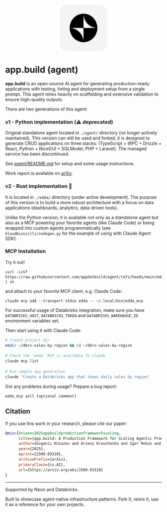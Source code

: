 <div align="center">
  <img src="logo.png" alt="app.build logo" width="150">
</div>

# app.build (agent)

**app.build** is an open-source AI agent for generating production-ready applications with testing, linting and deployment setup from a single prompt. This agent relies heavily on scaffolding and extensive validation to ensure high-quality outputs.

There are two generations of this agent:

### v1 - Python implementation (⚠️ deprecated)

Original standalone agent located in `./agent/` directory (no longer actively maintained). This version can still be used and forked, it is designed to generate CRUD applications on three stacks: (TypeScript + tRPC + Drizzle + React, Python + NiceGUI + SQLModel, PHP + Laravel). The managed service has been discontinued.

See [agent/README.md](agent/README.md) for setup and some usage instructions.

Work report is available on [arXiv](https://arxiv.org/abs/2509.03310).

### v2 - Rust implementation 🦀

It is located in `./edda/` directory (under active development). The purpose of this version is to build a more robust architecture with a focus on data applications (dashboards, analytics, data-driven tools).

Unlike the Python version, it is available not only as a standalone agent but also as a MCP powering your favorite agents (like Claude Code) or being wrapped into custom agents programmatically (see `klaudbiusz/cli/codegen.py` for the example of using with Claude Agent SDK).

### MCP Installation
Try it out!

```
curl -LsSf https://raw.githubusercontent.com/appdotbuild/agent/refs/heads/main/edda/install.sh | sh
```
and attach to your favorite MCP client, e.g. Claude Code:
```
claude mcp add --transport stdio edda -- ~/.local/bin/edda_mcp
```
For successful usage of Databricks integration, make sure you have `DATABRICKS_HOST`, `DATABRICKS_TOKEN` and `DATABRICKS_WAREHOUSE_ID` environment variables set.

Then start using it with Claude Code:
```bash
# Create project dir
mkdir ~/dbrx-sales-by-region && cd ~/dbrx-sales-by-region

# Check the 'edda' MCP is available fo claude
claude mcp list

# Run sample app generation
claude "Create a Databricks app that shows daily sales by region"
```

Got any problems during usage? Prepare a bug report:
```
edda_mcp yell [optional comment]
```

## Citation

If you use this work in your research, please cite our paper:

```bibtex
@misc{kniazev2025appbuildproductionframeworkscaling,
      title={app.build: A Production Framework for Scaling Agentic Prompt-to-App Generation with Environment Scaffolding},
      author={Evgenii Kniazev and Arseny Kravchenko and Igor Rekun and James Broadhead and Nikita Shamgunov and Pranav Sah and Pratik Nichite and Ivan Yamshchikov},
      year={2025},
      eprint={2509.03310},
      archivePrefix={arXiv},
      primaryClass={cs.AI},
      url={https://arxiv.org/abs/2509.03310}
}
```

---
Supported by Neon and Databricks.

Built to showcase agent-native infrastructure patterns. Fork it, remix it, use it as a reference for your own projects.
